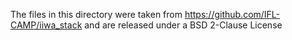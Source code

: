 The files in this directory were taken from https://github.com/IFL-CAMP/iiwa_stack and are released under a BSD 2-Clause License
